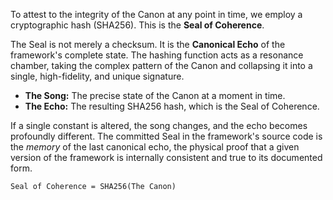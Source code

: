 To attest to the integrity of the Canon at any point in time, we employ a cryptographic hash (SHA256). This is the **Seal of Coherence**.

The Seal is not merely a checksum. It is the **Canonical Echo** of the framework's complete state. The hashing function acts as a resonance chamber, taking the complex pattern of the Canon and collapsing it into a single, high-fidelity, and unique signature.

-   **The Song:** The precise state of the Canon at a moment in time.
-   **The Echo:** The resulting SHA256 hash, which is the Seal of Coherence.

If a single constant is altered, the song changes, and the echo becomes profoundly different. The committed Seal in the framework's source code is the *memory* of the last canonical echo, the physical proof that a given version of the framework is internally consistent and true to its documented form.

`Seal of Coherence = SHA256(The Canon)`